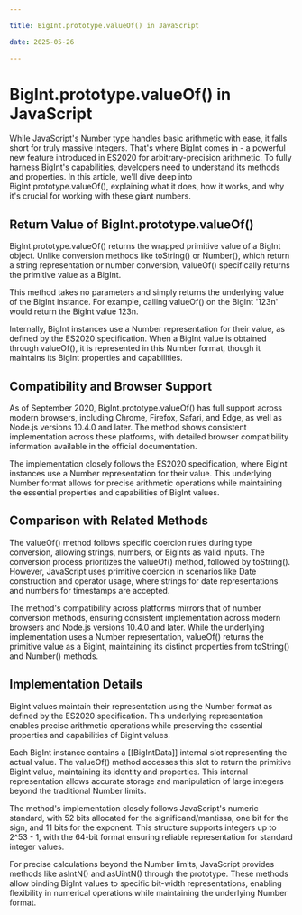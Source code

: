 ```yaml
---

title: BigInt.prototype.valueOf() in JavaScript

date: 2025-05-26

---
```



# BigInt.prototype.valueOf() in JavaScript

While JavaScript's Number type handles basic arithmetic with ease, it falls short for truly massive integers. That's where BigInt comes in - a powerful new feature introduced in ES2020 for arbitrary-precision arithmetic. To fully harness BigInt's capabilities, developers need to understand its methods and properties. In this article, we'll dive deep into BigInt.prototype.valueOf(), explaining what it does, how it works, and why it's crucial for working with these giant numbers.


## Return Value of BigInt.prototype.valueOf()

BigInt.prototype.valueOf() returns the wrapped primitive value of a BigInt object. Unlike conversion methods like toString() or Number(), which return a string representation or number conversion, valueOf() specifically returns the primitive value as a BigInt.

This method takes no parameters and simply returns the underlying value of the BigInt instance. For example, calling valueOf() on the BigInt '123n' would return the BigInt value 123n.

Internally, BigInt instances use a Number representation for their value, as defined by the ES2020 specification. When a BigInt value is obtained through valueOf(), it is represented in this Number format, though it maintains its BigInt properties and capabilities.


## Compatibility and Browser Support

As of September 2020, BigInt.prototype.valueOf() has full support across modern browsers, including Chrome, Firefox, Safari, and Edge, as well as Node.js versions 10.4.0 and later. The method shows consistent implementation across these platforms, with detailed browser compatibility information available in the official documentation.

The implementation closely follows the ES2020 specification, where BigInt instances use a Number representation for their value. This underlying Number format allows for precise arithmetic operations while maintaining the essential properties and capabilities of BigInt values.


## Comparison with Related Methods

The valueOf() method follows specific coercion rules during type conversion, allowing strings, numbers, or BigInts as valid inputs. The conversion process prioritizes the valueOf() method, followed by toString(). However, JavaScript uses primitive coercion in scenarios like Date construction and operator usage, where strings for date representations and numbers for timestamps are accepted.

The method's compatibility across platforms mirrors that of number conversion methods, ensuring consistent implementation across modern browsers and Node.js versions 10.4.0 and later. While the underlying implementation uses a Number representation, valueOf() returns the primitive value as a BigInt, maintaining its distinct properties from toString() and Number() methods.


## Implementation Details

BigInt values maintain their representation using the Number format as defined by the ES2020 specification. This underlying representation enables precise arithmetic operations while preserving the essential properties and capabilities of BigInt values.

Each BigInt instance contains a [[BigIntData]] internal slot representing the actual value. The valueOf() method accesses this slot to return the primitive BigInt value, maintaining its identity and properties. This internal representation allows accurate storage and manipulation of large integers beyond the traditional Number limits.

The method's implementation closely follows JavaScript's numeric standard, with 52 bits allocated for the significand/mantissa, one bit for the sign, and 11 bits for the exponent. This structure supports integers up to 2^53 - 1, with the 64-bit format ensuring reliable representation for standard integer values.

For precise calculations beyond the Number limits, JavaScript provides methods like asIntN() and asUintN() through the prototype. These methods allow binding BigInt values to specific bit-width representations, enabling flexibility in numerical operations while maintaining the underlying Number format.

